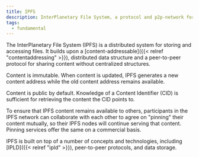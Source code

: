 ```yaml
---
title: IPFS
description: InterPlanetary File System, a protocol and p2p-network for storing and sharing data
tags:
  - fundamental
---
```


The InterPlanetary File System (IPFS) is a distributed system for storing and accessing files. It builds upon a [content-addressable]({{< relref "contentaddressing" >}}), distributed data structure and a peer-to-peer protocol for sharing content without centralized structures. 

Content is immutable. When content is updated, IPFS generates a new content address while the old content address remains available. 

Content is public by default. Knowledge of a Content Identifier (CID) is sufficient for retrieving the content the CID points to. 

To ensure that IPFS content remains available to others, participants in the IPFS network can collaborate with each other to agree on "pinning" their content mutually, so their IPFS nodes will continue serving that content. Pinning services offer the same on a commercial basis.

IPFS is built on top of a number of concepts and technologies, including [IPLD]({{< relref "ipld" >}}), peer-to-peer protocols, and data storage.
